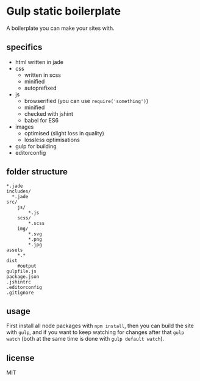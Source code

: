 # Gulp static boilerplate

A boilerplate you can make your sites with.

## specifics

* html written in jade
* css
    * written in scss
    * minified
    * autoprefixed
* js
    * browserified (you can use `require('something')`)
    * minified
    * checked with jshint
    * babel for ES6
* images
    * optimised (slight loss in quality)
    * lossless optimisations
* gulp for building
* editorconfig

## folder structure

```
*.jade
includes/
  *.jade
src/
    js/
        *.js
    scss/
        *.scss
    img/
        *.svg
        *.png
        *.jpg
assets
    *.*
dist
    #output
gulpfile.js
package.json
.jshintrc
.editorconfig
.gitignore
```

## usage

First install all node packages with `npm install`, then you can build the site with `gulp`, and if you want to keep watching for changes after that `gulp watch` (both at the same time is done with `gulp default watch`).

## license

MIT
